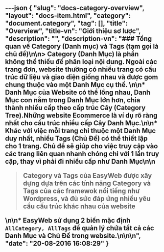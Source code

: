 ---json
{
    "slug": "docs-category-overview",
    "layout": "docs-item.html",
    "category": "document.category",
    "tag": [],
    "title": "Overview",
    "title-vn": "Giới thiệu sơ lược",
    "description": "",
    "description-vn": "### Tổng quan về Category (Danh mục) và Tags (tạm gọi là chủ đề)\n\n> Category (Danh Mục) là phần không thể thiếu để phân loại nội dung. Ngoài các trang đơn, website thường có nhiều trang có cấu trúc dữ liệu và giao diện giống nhau và được gom chung thuộc vào một Danh Mục cụ thể. \n\n* Danh Mục của Website có thể lồng nhau, Danh Mục con nằm trong Danh Mục lớn hơn, chia thành nhiều cấp theo cấp trúc Cây (Category Tree).Những website Ecommerce là ví dụ rõ ràng nhất cho cấu trúc nhiều cấp Cây Danh Mục.\n\n* Khác với việc mỗi trang chỉ thuộc một Danh Mục duy nhất,  nhiều Tags (Chủ Đề) có thể thiết lập cho 1 trang. Chủ đề sẽ giúp cho việc truy cập vào các trang liên quan nhanh chóng chỉ với 1 lần truy cập, thay vì phải đi nhiều cấp như Danh Mục\n\n<blockquote>Category và Tags của EasyWeb được xây dựng dựa trên các tính năng Category và Tags của các framewok nổi tiếng như Wordpress, và đủ sức đáp ứng nhiều yêu cầu cấu trúc khác nhau của website</blockquote>\n\n* EasyWeb sử dụng 2 biến mặc định <code>AllCategory, AllTags</code> để quản lý chứa tất cả các Danh Mục và Chủ Đề trong website.\n\n\n",
    "date": "20-08-2016 16:08:29"
}
---

